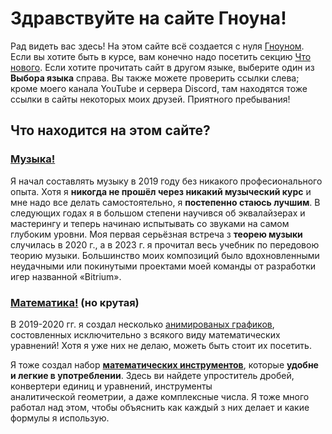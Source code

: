 # Здравствуйте на сайте Гноуна!

Рад видеть вас здесь! На этом сайте всё создается с нуля [Гноуном](#about-gnoun). Если вы хотите быть в курсе, вам конечно надо посетить секцию [Что нового](/sup). Если хотите прочитать сайт в другом языке, выберите один из **Выбора языка** справа. Вы также можете проверить ссылки слева; кроме моего канала YouTube и сервера Discord, там находятся тоже ссылки в сайты некоторых моих друзей. Приятного пребывания!

## Что находится на этом сайте?

### [Музыка!](music)

<div class="flex flex-row space-x-1 gap-5">

<MdImage img="titles/music.png" width=300 height=300></MdImage>

<div>

Я начал составлять музыку в 2019 году без никакого професионального опыта. Хотя я **никогда не прошёл через никакий музыческий курс** и мне надо все делать самостоятельно, я **постепенно стаюсь лучшим**. В следующих годах я в большом степени научився об эквалайзерах и мастерингу и теперь начинаю испытывать со звуками на самом глубоким уровни. Моя первая серьёзная встреча з **теорею музыки** случилась в 2020 г., а в 2023 г. я прочитал весь учебник по передовою теорию музыки. Большинство моих композиций было вдохновленными неудачными или покинутыми проектами моей команды от разработки игер названной «Bitrium».

</div>

</div>

### [Математика!](math) (но крутая)

<div class="flex flex-row space-x-1 gap-5">

<div>

В 2019-2020 гг. я создал несколько [анимированых графиков](math/graphs), состовленных исключительно з всякого виду математических уравнений! Хотя я уже них не делаю, можеть быть стоит их посетить.

Я тоже создал набор **[математических инструментов](math/tools)**, которые **удобне и легкие в употреблении**. Здесь ви найдете упроститель дробей, конвертери единиц и уравнений, инструменты аналитической геометрии, а даже комплексные числа. Я тоже много работал над этом, чтобы объяснить как каждый з них делает и какие формулы я использую. 

</div>

<iframe :src="`https://www.desmos.com/calculator/yttzkmfol6?embed`" frameborder="0" class="border my-2" style="width: 400px; height: 300px;" />

</div>

</div>

### [Самосовершенствование](other/tbp)

<div class="flex flex-row space-x-1 gap-5">

<MdImage img="titles/self-improvement.png" width=300 height=300></MdImage>

<div>

Ви неудовлетворенни **ища улучшення и никогда не чувствуя исполнеными?** Рассматрите короткою визыту в мои заметки з самосовершенствования. Я старался настолько я мог, чтоби составить большое количество информацией в краткую рамку, чтобы противодействовать спусканиям в кроличьи нори, которые часто оказиваються неисполнеющими и непродуктивными.

Эти заметки должны помощь улучшить управление временем, здоровья, креативность, мотивацию, уверенность, дисциплину, комуникацию, организацию и эффективность. Если вы всё ещё оказиваетесь неисполнеными, не стесняйтесь оставить отзыв, а даже улучшить проект.

</div>

</div>

### [Рассказы](other/writing)

<div class="flex flex-row space-x-1 gap-5">

Другая быстро растущая часть моего сайта посвящена писанию рассказов. **До сих пор, к сожалению, я пишу только по-польски**, но я верю, что мои растующи языкови навыки вскоре мне позволять сделать мои рассказы более доступными.

<MdImage img="titles/duck.png" width=300 height=300></MdImage>

</div>

## Как создался этот сайт?

Сайт сделан передовом остовом называемым **Nuxt.js** и размещен з использованием **GitHub Pages**. Сначала я написал его в HTML, но мой брат [BeetMacol](https://beetmacol.com) переписал его, потому что он не смог этого выстоить. В данный момент я уже cвободно двигаюсь в коде и добавляю большинство совершения самостоятельно, со значительно меньшей помощию.

Проект строни – моя собственная идея.

## Кто Гноун?

Существуе об этом [целая секция](other/about), но короче, я индивидуалист с огоромной признательностью к музыке, особенно електронной и класической. Я тоже довольный энтузиаст математики, поэтому можно мне называть «матемузыкантом», но это не всё. От молодости я тоже был великим энтузиастом языков, что я верю видимое при количестви языков, на которые я перевожу этот сайт, поки что все самостоятельно. Мое заинтересование дисайном справило, что я заинтересовался програмированием и недавно создал всю систему организации в Python (хотя со значительною помощю от [BeetMacol](https://beetmacol.com), снова). Хотя я очень аналитический, я не сдаваюсь с креативными проектами, где найлучшым примером моя музика, но я тоже [пишу](other/writing) (хотя до сих пор непереводено, по-польски), занимаюсь [миростроением](other/livuluria) (хотя я до сих пор не знаю, что с ним сделать), искуственным языком (та самая проблема), настольною игрою, Майнкрафтною картою, и тоже несколько рисованием. Я дополняю мою креативность исследованиям на разние темы, а потому что после нескольких лет я серьезно заинтересовался самосовершенствованием, я пытаюсь искать почти все в данный момент, а единственным препятствием – время.

### Контакт

- Discord: Gnoun#6012
